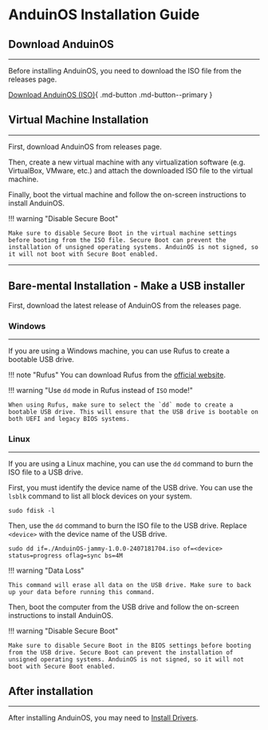 # AnduinOS Installation Guide

## Download AnduinOS

---

Before installing AnduinOS, you need to download the ISO file from the releases page.

[Download AnduinOS (ISO)](https://github.com/Anduin2017/AnduinOS/releases){ .md-button .md-button--primary }

## Virtual Machine Installation

---

First, download AnduinOS from releases page.

Then, create a new virtual machine with any virtualization software (e.g. VirtualBox, VMware, etc.) and attach the downloaded ISO file to the virtual machine.

Finally, boot the virtual machine and follow the on-screen instructions to install AnduinOS.

!!! warning "Disable Secure Boot"

    Make sure to disable Secure Boot in the virtual machine settings before booting from the ISO file. Secure Boot can prevent the installation of unsigned operating systems. AnduinOS is not signed, so it will not boot with Secure Boot enabled.

---

## Bare-mental Installation - Make a USB installer

First, download the latest release of AnduinOS from the releases page.

### Windows

---

If you are using a Windows machine, you can use Rufus to create a bootable USB drive.

!!! note "Rufus"
    You can download Rufus from the [official website](https://rufus.ie/).

!!! warning "Use `dd` mode in Rufus instead of `ISO` mode!"

    When using Rufus, make sure to select the `dd` mode to create a bootable USB drive. This will ensure that the USB drive is bootable on both UEFI and legacy BIOS systems.

### Linux

---

If you are using a Linux machine, you can use the `dd` command to burn the ISO file to a USB drive.

First, you must identify the device name of the USB drive. You can use the `lsblk` command to list all block devices on your system.

```shell title="List block devices"
sudo fdisk -l
```

Then, use the `dd` command to burn the ISO file to the USB drive. Replace `<device>` with the device name of the USB drive.

```shell title="Burning ISO to USB using dd on Linux"
sudo dd if=./AnduinOS-jammy-1.0.0-2407181704.iso of=<device> status=progress oflag=sync bs=4M
```

!!! warning "Data Loss"

    This command will erase all data on the USB drive. Make sure to back up your data before running this command.

Then, boot the computer from the USB drive and follow the on-screen instructions to install AnduinOS.

!!! warning "Disable Secure Boot"

    Make sure to disable Secure Boot in the BIOS settings before booting from the USB drive. Secure Boot can prevent the installation of unsigned operating systems. AnduinOS is not signed, so it will not boot with Secure Boot enabled.

## After installation

---

After installing AnduinOS, you may need to [Install Drivers](./Install-Drivers.md).
